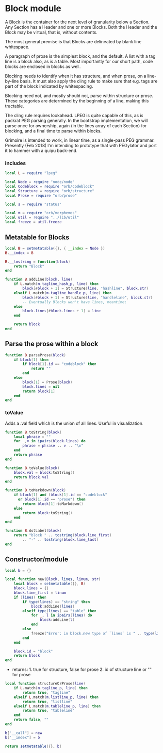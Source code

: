 # Block module

   A Block is the container for the next level of granularity below
 a Section. Any Section has a Header and one or more Blocks. Both the
 Header and the Block may be virtual, that is, without contents.


 The most general premise is that Blocks are delineated by blank line
 whitespace. 



 A paragraph of prose is the simplest block, and the default.  A list with
 a tag line is a block also, as is a table.  Most importantly for our short
 path, code blocks are enclosed in blocks as well.


 Blocking needs to identify when it has structure, and when prose, on a 
 line-by-line basis.  It must also apply the cling rule to make sure that
 e.g. tags are part of the block indicated by whitespacing. 
 
 Blocking need not, and mostly should not, parse within structure or prose.
 These categories are determined by the beginning of a line, making this
 tractable. 
 
 The cling rule requires lookahead. LPEG is quite capable of this, as is 
 packrat PEG parsing generally.  In the bootstrap implementation, we will
 parse once for ownership, again (in the lines array of each Section) for
 blocking, and a final time to parse within blocks. 


 Grimoire is intended to work, in linear time, as a single-pass PEG
 grammar.  Presently (Feb 2018) I'm intending to prototype that with 
 PEGylator and port it to hammer with a quipu back-end. 


### includes

```lua
local L = require "lpeg"

local Node = require "node/node"
local Codeblock = require "orb/codeblock"
local Structure = require "orb/structure"
local Prose = require "orb/prose"

local s = require "status"

local m = require "orb/morphemes"
local util = require "../lib/util"
local freeze = util.freeze
```
## Metatable for Blocks

```lua
local B = setmetatable({}, { __index = Node })
B.__index = B

B.__tostring = function(block) 
    return "Block"
end

function B.addLine(block, line)
    if L.match(m.tagline_hash_p, line) then
        block[#block + 1] = Structure(line, "hashline", block.str)
    elseif L.match(m.tagline_handle_p, line) then
        block[#block + 1] = Structure(line, "handleline", block.str)
        -- Eventually Blocks won't have lines, meantime:
    else
        block.lines[#block.lines + 1] = line
    end

    return block
end
```
## Parse the prose within a block

```lua
function B.parseProse(block)
    if block[1] then
        if block[1].id == "codeblock" then
            return ""
        end
    else
        block[1] = Prose(block)
        block.lines = nil
        return block[1]
    end
end
```
### toValue

 Adds a .val field which is the union of all lines.
 Useful in visualization. 

```lua
function B.toString(block)
    local phrase = ""
    for _,v in ipairs(block.lines) do
        phrase = phrase .. v .. "\n"
    end
    return phrase
end

function B.toValue(block)
    block.val = block:toString()
    return block.val
end

function B.toMarkdown(block)
    if block[1] and (block[1].id == "codeblock"
      or block[1].id == "prose") then
        return block[1]:toMarkdown()
    else
        return block:toString()
    end
end

function B.dotLabel(block)
    return "block " .. tostring(block.line_first) 
        .. "-" .. tostring(block.line_last)
end
```
## Constructor/module

```lua
local b = {}

local function new(Block, lines, linum, str)
    local block = setmetatable({}, B)
    block.lines = {}
    block.line_first = linum
    if (lines) then 
        if type(lines) == "string" then
            block:addLine(lines)
        elseif type(lines) == "table" then
            for _, l in ipairs(lines) do
                block:addLine(l)
            end
        else
            freeze("Error: in block.new type of `lines` is " .. type(lines))
        end
    end

    block.id = "block"
    return block
end
```

 - returns: 
        1. true for structure, false for prose
        2. id of structure line or "" for prose


```lua
local function structureOrProse(line)
    if L.match(m.tagline_p, line) then
        return true, "tagline"
    elseif L.match(m.listline_p, line) then
        return true, "listline"
    elseif L.match(m.tableline_p, line) then
        return true, "tableline"
    end
    return false, ""
end

b["__call"] = new
b["__index"] = b

return setmetatable({}, b)
```
